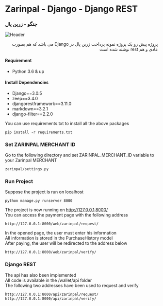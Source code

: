 # Zarinpal - Django - Django REST
### جنگو - زرین پال
![Header](https://i.imgur.com/ksDxzUn.jpg)
<div dir="rtl">
   پروژه پیش رو یک پروژه نمونه پرداخت زرین پال در Django می باشد که هم بصورت عادی و هم rest نوشته شده است

</div>

#### Requirement
- Python 3.6 & up

#### Install Dependencies
- Django==3.0.5
- zeep==3.4.0
- djangorestframework==3.11.0
- markdown==3.2.1
- django-filter==2.2.0

You can use requirements.txt to install all the above packages
```
pip install -r requirements.txt
```
### Set ZARINPAL MERCHANT ID
Go to the following directory and set ZARINPAL_MERCHANT_ID variable to your Zarinpal MERCHANT
```
zarinpal/settings.py
```
### Run Project
Suppose the project is run on localhost
```
python manage.py runserver 8000
```
The project is now running on http://127.0.0.1:8000/ \
You can access the payment page with the following address
```
http://127.0.0.1:8000/web/zarinpal/request/
```
In the opened page, the user must enter his information \
All information is stored in the PurchaseHistory model \
After paying, the user will be redirected to the address below
```
http://127.0.0.1:8000/web/zarinpal/verify/
```
### Django REST
The api has also been implemented \
All code is available in the /wallet/api folder \
The following two addresses have been used to request and verify
```
http://127.0.0.1:8000/api/zarinpal/request/
http://127.0.0.1:8000/api/zarinpal/verify/
```
